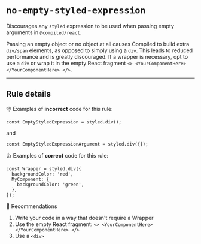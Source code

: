 # `no-empty-styled-expression`

Discourages any `styled` expression to be used when passing empty arguments in `@compiled/react`.

Passing an empty object or no object at all causes Compiled to build extra `div/span` elements, as opposed to simply using a `div`. This leads to reduced performance and is greatly discouraged. If a wrapper is necessary, opt to use a `div` or wrap it in the empty React fragment `<> <YourComponentHere></YourComponentHere> </>`.

---

## Rule details

👎 Examples of **incorrect** code for this rule:

```
const EmptyStyledExpression = styled.div();
```

and

```
const EmptyStyledExpressionArgument = styled.div({});
```

👍 Examples of **correct** code for this rule:

```
const Wrapper = styled.div({
  backgroundColor: 'red',
  MyComponent: {
    backgroundColor: 'green',
  },
});
```

🔀 Recommendations

1. Write your code in a way that doesn't require a Wrapper
2. Use the empty React fragment: `<> <YourComponentHere></YourComponentHere> </>`
3. Use a `<div>`
